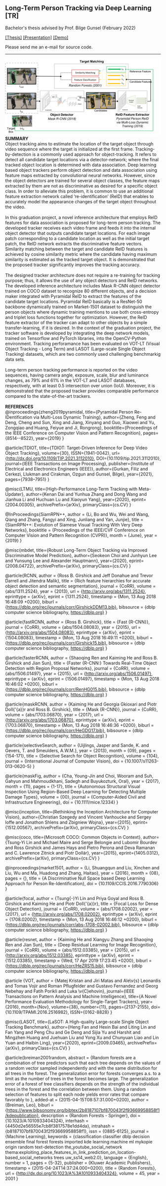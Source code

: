 ## Long-Term Person Tracking via Deep Learning [TR] 
Bachelor's thesis advised by Prof. Bilge Gunsel (February 2022)

[[Thesis]](https://001honi.github.io/static/long-term-person-tracking.pdf) [[Presentation]](https://docs.google.com/presentation/d/1EnadzqFzShOq8ujjTynSySzIdKORNUls/edit?usp=sharing&ouid=101177906929714420080&rtpof=true&sd=true) [[Demo]](https://youtu.be/a3qP-tEunqs)


Please send me an e-mail for source code.
<hr>
<img src="https://github.com/001honi/thesis-bachelor/blob/main/tracker.png" alt="proposed tracker">
<br>
<strong>SUMMARY</strong>
<br>
Object tracking aims to estimate the location of the target object through video
sequence where the target is initialized at the first frame. Tracking-by-detection is
a commonly used approach for object-tracking. It refers to detect all candidate target
locations via a detector-network; where the final tracked object location is determined
with data association. Deep learning based object trackers perform object detection
and data association using feature maps extracted by convolutional neural networks.
However, since the object detectors are trained for several object classes, the feature
maps extracted by them are not as discriminative as desired for a specific object
class. In order to alleviate this problem, it is common to use an additional feature
extraction network called ’re-identification’ (ReID) that enables to accurately model
the appearance changes of the target object throughout the video.
<br><br>
In this graduation project, a novel inference architecture that employs ReID features
for data association is proposed for long-term person tracking. The developed tracker
receives each video frame and feeds it into the internal object detector that outputs
candidate target locations. For each image patch corresponding to a candidate location
as well as the initial target patch, the ReID network extracts the discriminative feature
vectors. Similarity matching between the target and candidate ReID features is
achieved by cosine similarity metric where the candidate having maximum similarity
is estimated as the tracked target object. It is demonstrated that the proposed tracker
significantly improves the tracking accuracy.
<br><br>
The designed tracker architecture does not require a re-training for tracking purpose;
thus, it allows the use of any object detectors and ReID networks. The developed
inference architecture includes Mask R-CNN object detector trained on COCO dataset
to recognize 80 different objects, and a decision maker integrated with Pyramidal ReID
to extract the features of the candidate target locations. Pyramidal ReID basically is
a ResNet-50 backbone dynamically trained on Market-1501 dataset to distinguish the
person objects where dynamic training mentions to use both cross-entropy and triplet
loss functions together for optimization. However, the ReID feature extractor of the
tracker can adapt to other objects by a simple transfer-learning, if it is desired.
In the context of the graduation project, the tracker software is developed by
integrating the deep network models, trained on Tensorflow and PyTorch libraries,
into the OpenCV-Python environment. Tracking perforamance has been evaluated on
VOT-LT (Visual Object Tracking - Long Term) and LASOT (Large-scale Single Object
Tracking) datasets, which are two commonly used challenging benchmarkig data sets.
<br><br>
Long-term person tracking performance is reported on the video sequences, having
camera angle, exposure, scale, blur and luminance changes, as 79% and 61% in the
VOT-LT and LASOT databases, respectively, with at least 0.5 intersection over union
(IoU). Moreover, it is demonstrated that the proposed tracker provides comparable
performance compared to the state-of-the-art trackers.
<br><br>
<strong>REFERENCES</strong>
<br>
@inproceedings{zheng2019pyramidal,
  title={Pyramidal Person Re-IDentification via Multi-Loss Dynamic Training},
  author={Zheng, Feng and Deng, Cheng and Sun, Xing and Jiang, Xinyang and Guo, Xiaowei and Yu, Zongqiao and Huang, Feiyue and Ji, Rongrong},
  booktitle={Proceedings of the IEEE Conference on Computer Vision and Pattern Recognition},
  pages={8514--8522},
  year={2019}
}

@article{TDIOT,
   title={TDIOT: Target-Driven Inference for Deep Video Object Tracking},
   volume={30},
   ISSN={1941-0042},
   url={http://dx.doi.org/10.1109/TIP.2021.3112010},
   DOI={10.1109/tip.2021.3112010},
   journal={IEEE Transactions on Image Processing},
   publisher={Institute of Electrical and Electronics Engineers (IEEE)},
   author={Gurkan, Filiz and Cerkezi, Llukman and Cirakman, Ozgun and Gunsel, Bilge},
   year={2021},
   pages={7938–7951}
}

@misc{LTMU,
      title={High-Performance Long-Term Tracking with Meta-Updater}, 
      author={Kenan Dai and Yunhua Zhang and Dong Wang and Jianhua Li and Huchuan Lu and Xiaoyun Yang},
      year={2020},
      eprint={2004.00305},
      archivePrefix={arXiv},
      primaryClass={cs.CV}
}

@InProceedings{SiamRPN++,
author = {Li, Bo and Wu, Wei and Wang, Qiang and Zhang, Fangyi and Xing, Junliang and Yan, Junjie},
title = {SiamRPN++: Evolution of Siamese Visual Tracking With Very Deep Networks},
booktitle = {Proceedings of the IEEE/CVF Conference on Computer Vision and Pattern Recognition (CVPR)},
month = {June},
year = {2019}
}

@misc{mbdet,
      title={Robust Long-Term Object Tracking via Improved Discriminative Model Prediction}, 
      author={Seokeon Choi and Junhyun Lee and Yunsung Lee and Alexander Hauptmann},
      year={2020},
      eprint={2008.04722},
      archivePrefix={arXiv},
      primaryClass={cs.CV}
}

@article{RCNN,
  author    = {Ross B. Girshick and
               Jeff Donahue and
               Trevor Darrell and
               Jitendra Malik},
  title     = {Rich feature hierarchies for accurate object detection and semantic
               segmentation},
  journal   = {CoRR},
  volume    = {abs/1311.2524},
  year      = {2013},
  url       = {http://arxiv.org/abs/1311.2524},
  eprinttype = {arXiv},
  eprint    = {1311.2524},
  timestamp = {Mon, 13 Aug 2018 16:48:09 +0200},
  biburl    = {https://dblp.org/rec/journals/corr/GirshickDDM13.bib},
  bibsource = {dblp computer science bibliography, https://dblp.org}
}

@article{fastRCNN,
  author    = {Ross B. Girshick},
  title     = {Fast {R-CNN}},
  journal   = {CoRR},
  volume    = {abs/1504.08083},
  year      = {2015},
  url       = {http://arxiv.org/abs/1504.08083},
  eprinttype = {arXiv},
  eprint    = {1504.08083},
  timestamp = {Mon, 13 Aug 2018 16:49:11 +0200},
  biburl    = {https://dblp.org/rec/journals/corr/Girshick15.bib},
  bibsource = {dblp computer science bibliography, https://dblp.org}
}

@article{fasterRCNN,
  author    = {Shaoqing Ren and
               Kaiming He and
               Ross B. Girshick and
               Jian Sun},
  title     = {Faster {R-CNN:} Towards Real-Time Object Detection with Region Proposal
               Networks},
  journal   = {CoRR},
  volume    = {abs/1506.01497},
  year      = {2015},
  url       = {http://arxiv.org/abs/1506.01497},
  eprinttype = {arXiv},
  eprint    = {1506.01497},
  timestamp = {Mon, 13 Aug 2018 16:46:02 +0200},
  biburl    = {https://dblp.org/rec/journals/corr/RenHG015.bib},
  bibsource = {dblp computer science bibliography, https://dblp.org}
}

@article{maskRCNN,
  author    = {Kaiming He and
               Georgia Gkioxari and
               Piotr Doll{\'{a}}r and
               Ross B. Girshick},
  title     = {Mask {R-CNN}},
  journal   = {CoRR},
  volume    = {abs/1703.06870},
  year      = {2017},
  url       = {http://arxiv.org/abs/1703.06870},
  eprinttype = {arXiv},
  eprint    = {1703.06870},
  timestamp = {Mon, 13 Aug 2018 16:46:36 +0200},
  biburl    = {https://dblp.org/rec/journals/corr/HeGDG17.bib},
  bibsource = {dblp computer science bibliography, https://dblp.org}
}

@article{selectiveSearch,
author = {Uijlings, Jasper and Sande, K. and Gevers, T. and Smeulders, A.W.M.},
year = {2013},
month = {09},
pages = {154-171},
title = {Selective Search for Object Recognition},
volume = {104},
journal = {International Journal of Computer Vision},
doi = {10.1007/s11263-013-0620-5}
}

@article{maskFig,
author = {Cha, Young-Jin and Choi, Wooram and Suh, Gahyun and Mahmoudkhani, Sadegh and Buyukozturk, Oral},
year = {2017},
month = {11},
pages = {1-17},
title = {Autonomous Structural Visual Inspection Using Region-Based Deep Learning for Detecting Multiple Damage Types},
volume = {00},
journal = {Computer-Aided Civil and Infrastructure Engineering},
doi = {10.1111/mice.12334}
}

@misc{inception,
      title={Rethinking the Inception Architecture for Computer Vision}, 
      author={Christian Szegedy and Vincent Vanhoucke and Sergey Ioffe and Jonathon Shlens and Zbigniew Wojna},
      year={2015},
      eprint={1512.00567},
      archivePrefix={arXiv},
      primaryClass={cs.CV}
}

@misc{coco,
      title={Microsoft COCO: Common Objects in Context}, 
      author={Tsung-Yi Lin and Michael Maire and Serge Belongie and Lubomir Bourdev and Ross Girshick and James Hays and Pietro Perona and Deva Ramanan and C. Lawrence Zitnick and Piotr Dollár},
      year={2015},
      eprint={1405.0312},
      archivePrefix={arXiv},
      primaryClass={cs.CV}
}

@inproceedings{market1501,
author = {Li, Shuangqun and Liu, Xinchen and Liu, Wu and Ma, Huadong and Zhang, Haitao},
year = {2016},
month = {08},
pages = {},
title = {A Discriminative Null Space based Deep Learning Approach for Person Re-Identification},
doi = {10.1109/CCIS.2016.7790306}
}

@article{focal,
  author    = {Tsung{-}Yi Lin and
               Priya Goyal and
               Ross B. Girshick and
               Kaiming He and
               Piotr Doll{\'{a}}r},
  title     = {Focal Loss for Dense Object Detection},
  journal   = {CoRR},
  volume    = {abs/1708.02002},
  year      = {2017},
  url       = {http://arxiv.org/abs/1708.02002},
  eprinttype = {arXiv},
  eprint    = {1708.02002},
  timestamp = {Mon, 13 Aug 2018 16:46:12 +0200},
  biburl    = {https://dblp.org/rec/journals/corr/abs-1708-02002.bib},
  bibsource = {dblp computer science bibliography, https://dblp.org}
}

@article{resnet,
  author    = {Kaiming He and
               Xiangyu Zhang and
               Shaoqing Ren and
               Jian Sun},
  title     = {Deep Residual Learning for Image Recognition},
  journal   = {CoRR},
  volume    = {abs/1512.03385},
  year      = {2015},
  url       = {http://arxiv.org/abs/1512.03385},
  eprinttype = {arXiv},
  eprint    = {1512.03385},
  timestamp = {Wed, 17 Apr 2019 17:23:45 +0200},
  biburl    = {https://dblp.org/rec/journals/corr/HeZRS15.bib},
  bibsource = {dblp computer science bibliography, https://dblp.org}
}

@article {VOT,
    author = {Matej Kristan and Jiri Matas and Ale\v{s} Leonardis and Tomas Vojir and Roman Pflugfelder and Gustavo Fernandez and Georg Nebehay and Fatih Porikli and Luka \v{C}ehovin},
    journal={IEEE Transactions on Pattern Analysis and Machine Intelligence},
    title={A Novel Performance Evaluation Methodology for Single-Target Trackers},
    year={2016}, month={Nov}, volume={38}, number={11}, pages={2137-2155},
    doi={10.1109/TPAMI.2016.2516982}, ISSN={0162-8828}
}

@misc{LASOT,
      title={LaSOT: A High-quality Large-scale Single Object Tracking Benchmark}, 
      author={Heng Fan and Hexin Bai and Liting Lin and Fan Yang and Peng Chu and Ge Deng and Sijia Yu and Harshit and Mingzhen Huang and Juehuan Liu and Yong Xu and Chunyuan Liao and Lin Yuan and Haibin Ling},
      year={2020},
      eprint={2009.03465},
      archivePrefix={arXiv},
      primaryClass={cs.CV}
}

@article{breiman2001random,
  abstract = {Random forests are a combination of tree predictors such that each tree depends on the values of a random vector sampled independently and with the same distribution for all trees in the forest. The generalization error for forests converges a.s. to a limit as the number of trees in the forest becomes large. The generalization error of a forest of tree classifiers depends on the strength of the individual trees in the forest and the correlation between them. Using a random selection of features to split each node yields error rates that compare favorably to },
  added-at = {2015-04-15T08:57:31.000+0200},
  author = {Breiman, Leo},
  biburl = {https://www.bibsonomy.org/bibtex/2b8187107bf870043f2f93669958858f1/kdepublication},
  description = {Random Forests - Springer},
  doi = {10.1023/A:1010933404324},
  interhash = {4450d2e56555e7cb8f3817578e1dd4da},
  intrahash = {b8187107bf870043f2f93669958858f1},
  issn = {0885-6125},
  journal = {Machine Learning},
  keywords = {classification classifier dblp decision ensemble final forest forests imported kde learning machine ml mykopie origin random text-detection the_youtube_social_network thema:exploiting_place_features_in_link_prediction_on_location-based_social_networks trees uw_ss14_web2.0},
  language = {English},
  number = 1,
  pages = {5-32},
  publisher = {Kluwer Academic Publishers},
  timestamp = {2015-04-24T14:37:24.000+0200},
  title = {Random Forests},
  url = {http://dx.doi.org/10.1023/A%3A1010933404324},
  volume = 45,
  year = 2001
}
